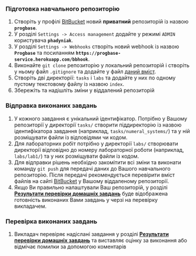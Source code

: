 ### Підготовка навчального репозиторію

1. Створіть у профілі [BitBucket](https://bitbucket.org) новий __приватний__ репозиторій із назвою __`progbase`__.
1. У розділі `Settings -> Access management` додайте у режимі `ADMIN` користувача __`phadyniak`__.
1. У розділі `Settings -> Webhooks` створіть новий webhook із назвою __`Progbase`__ та посиланням __`https://progbase-service.herokuapp.com/bbhook`__.
1. Виконайте `git clone` репозиторію у локальний репозиторій і створіть у ньому файл `.gitignore` та додайте у файл [даний вміст](https://raw.githubusercontent.com/github/gitignore/master/C.gitignore).
1. Створіть дві директорії: `tasks` i `labs` та додайте у них по одному пустому текстовому файлу із назвою `index`.
1. Збережіть та надішліть зміни у віддалений репозиторій

### Відправка виконаних завдань

1. У кожного завдання є унікальний ідентифікатор. Потрібно у Вашому репозиторії у директорії `tasks/` створити піддиректорію із назвою ідентифікатора завдання (наприклад, `tasks/numeral_systems/`) та у ній розміщувати файли із відповідями чи кодом.
2. Для лабораторних робіт потрібно у директорії `labs/` створювати директорії відповідно до номеру лабораторної роботи (наприклад, `labs/lab1/`) та у них розміщувати файли із кодом.
3. Для відправки рішень необхідно закомітити всі зміни та виконати команду `git push` для передачі даних до Вашого навчального репозиторію. Після передачі рекомендується перевірити вміст файлів на сайті [BitBucket](https://bitbucket.org) у Вашому віддаленому репозиторії.
4. Якщо Ви правильно налаштували Ваш репозиторій, у розділі [__Результати перевірки домашніх завдань__](/app) буде відображена готовність виконаних Вами завдань у черзі на перевірку викладачем.

### Перевірка виконаних завдань

1. Викладач перевіряє надіслані завдання у розділі [__Результати перевірки домашніх завдань__](/app) та виставляє оцінку за виконання або відмічає помилки за допомогою коментарів
